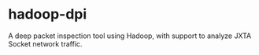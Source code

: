 hadoop-dpi
==========

A deep packet inspection tool using Hadoop, with support to analyze JXTA Socket network traffic.
